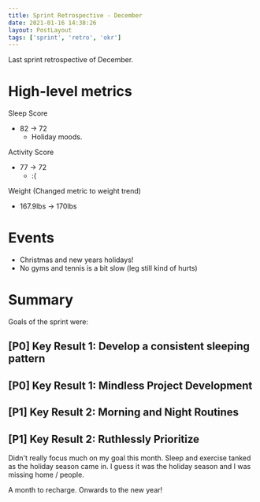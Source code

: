 ```yaml
---
title: Sprint Retrospective - December
date: 2021-01-16 14:38:26
layout: PostLayout
tags: ['sprint', 'retro', 'okr']
---
```


Last sprint retrospective of December.

# High-level metrics
Sleep Score
* 82 -> 72
  * Holiday moods.

Activity Score
* 77 -> 72
  * :(

Weight (Changed metric to weight trend)
* 167.9lbs -> 170lbs

# Events

* Christmas and new years holidays!
* No gyms and tennis is a bit slow (leg still kind of hurts)

# Summary

Goals of the sprint were:
## [P0] Key Result 1: Develop a consistent sleeping pattern
## [P0] Key Result 1: Mindless Project Development
## [P1] Key Result 2: Morning and Night Routines
## [P1] Key Result 2: Ruthlessly Prioritize

Didn't really focus much on my goal this month. Sleep and exercise tanked as the holiday season came
in. I guess it was the holiday season and I was missing home / people. 

A month to recharge. Onwards to the new year! 
